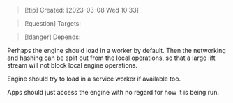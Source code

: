 
>[!tip] Created: [2023-03-08 Wed 10:33]

>[!question] Targets: 

>[!danger] Depends: 

Perhaps the engine should load in a worker by default.
Then the networking and hashing can be split out from the local operations, so that a large lift stream will not block local engine operations.

Engine should try to load in a service worker if available too.

Apps should just access the engine with no regard for how it is being run.